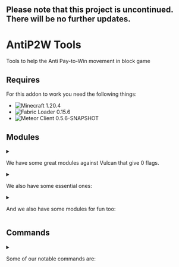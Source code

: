 ## Please note that this project is uncontinued. There will be no further updates.

# AntiP2W Tools
Tools to help the Anti Pay-to-Win movement in block game

## Requires
For this addon to work you need the following things:
- ![Minecraft 1.20.4](https://img.shields.io/badge/Minecraft-1.20.4-00cc00.svg)
- ![Fabric Loader 0.15.6](https://img.shields.io/badge/Fabric_Loader-0.15.6-807a6d.svg)
- ![Meteor Client 0.5.6-SNAPSHOT](https://img.shields.io/badge/Meteor_Client-0.5.6--SNAPSHOT-913de2.svg)


## Modules
<details>
<summary>
  
We have some great modules against Vulcan that give 0 flags.

</summary>
<p>- Boat Fly (395 bps max)</p>
<p>- Elytra Fly (elytra takes no durability, 70 bps max)</p>
<p>- Glide</p>
<p>- Spider</p>
</details>

<details>
<summary>
  
We also have some essential ones:

</summary>
<p>- Anti Vanish</p>
<p>- Auto Login</p>
<p>- Auto Sign Plus</p>
<p>- Chat Filter</p>
<p>- Packet Logger</p>
<p>- Storage No Render</p>
</details>

<details>
<summary>
  
And we also have some modules for fun too:

</summary>
<p>- Creative Puke</p>
<p>- Fidget Spinner</p>
<p>- Minesweeper</p>
<p>- Trampoline</p>
</details>

## Commands
<details>
<summary>
  
Some of our notable commands are: 

</summary>
<p>- shulker-counter</p>
<p>- chest</p>
<p>- hotbar-clear</p>
</details>
